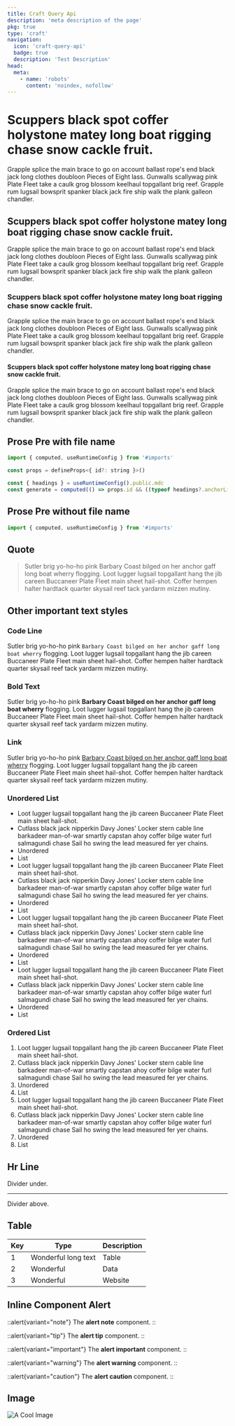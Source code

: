```yaml
---
title: Craft Query Api
description: 'meta description of the page'
pkg: true
type: 'craft'
navigation: 
  icon: 'craft-query-api'
  badge: true
  description: 'Test Description'
head:
  meta:
    - name: 'robots'
      content: 'noindex, nofollow'
---
```


# Scuppers black spot coffer holystone matey long boat rigging chase snow cackle fruit.

Grapple splice the main brace to go on account ballast rope's end black jack long clothes doubloon Pieces of Eight lass. 
Gunwalls scallywag pink Plate Fleet take a caulk grog blossom keelhaul topgallant brig reef. Grapple rum lugsail bowsprit 
spanker black jack fire ship walk the plank galleon chandler.

## Scuppers black spot coffer holystone matey long boat rigging chase snow cackle fruit.

Grapple splice the main brace to go on account ballast rope's end black jack long clothes doubloon Pieces of Eight lass. 
Gunwalls scallywag pink Plate Fleet take a caulk grog blossom keelhaul topgallant brig reef. Grapple rum lugsail bowsprit 
spanker black jack fire ship walk the plank galleon chandler.

### Scuppers black spot coffer holystone matey long boat rigging chase snow cackle fruit.

Grapple splice the main brace to go on account ballast rope's end black jack long clothes doubloon Pieces of Eight lass. 
Gunwalls scallywag pink Plate Fleet take a caulk grog blossom keelhaul topgallant brig reef. Grapple rum lugsail bowsprit 
spanker black jack fire ship walk the plank galleon chandler.

#### Scuppers black spot coffer holystone matey long boat rigging chase snow cackle fruit.

Grapple splice the main brace to go on account ballast rope's end black jack long clothes doubloon Pieces of Eight lass. 
Gunwalls scallywag pink Plate Fleet take a caulk grog blossom keelhaul topgallant brig reef. Grapple rum lugsail bowsprit 
spanker black jack fire ship walk the plank galleon chandler.


## Prose Pre with file name

```js [file.js]
import { computed, useRuntimeConfig } from '#imports'

const props = defineProps<{ id?: string }>()

const { headings } = useRuntimeConfig().public.mdc
const generate = computed(() => props.id && ((typeof headings?.anchorLinks === 'boolean' && headings?.anchorLinks === true) || (typeof headings?.anchorLinks === 'object' && headings?.anchorLinks?.h1)))
```

## Prose Pre without file name 

```js
import { computed, useRuntimeConfig } from '#imports'
```

## Quote
>Sutler brig yo-ho-ho pink Barbary Coast bilged on her anchor gaff long boat wherry flogging. Loot lugger lugsail topgallant hang the jib careen Buccaneer Plate Fleet main sheet hail-shot. Coffer hempen halter hardtack quarter skysail reef tack yardarm mizzen mutiny.

## Other important text styles

### Code Line

Sutler brig yo-ho-ho pink `Barbary Coast bilged on her anchor gaff long boat wherry` flogging. Loot lugger lugsail topgallant hang the jib careen Buccaneer Plate Fleet main sheet hail-shot. Coffer hempen halter hardtack quarter skysail reef tack yardarm mizzen mutiny.

### Bold Text

Sutler brig yo-ho-ho pink **Barbary Coast bilged on her anchor gaff long boat wherry** flogging. Loot lugger lugsail topgallant hang the jib careen Buccaneer Plate Fleet main sheet hail-shot. Coffer hempen halter hardtack quarter skysail reef tack yardarm mizzen mutiny.

### Link

Sutler brig yo-ho-ho pink [Barbary Coast bilged on her anchor gaff long boat wherry](https://google.com) flogging. Loot lugger lugsail topgallant hang the jib careen Buccaneer Plate Fleet main sheet hail-shot. Coffer hempen halter hardtack quarter skysail reef tack yardarm mizzen mutiny.

### Unordered List

- Loot lugger lugsail topgallant hang the jib careen Buccaneer Plate Fleet main sheet hail-shot. 
- Cutlass black jack nipperkin Davy Jones' Locker stern cable line barkadeer man-of-war smartly capstan ahoy coffer bilge water furl salmagundi chase Sail ho swing the lead measured fer yer chains. 
- Unordered
- List
- Loot lugger lugsail topgallant hang the jib careen Buccaneer Plate Fleet main sheet hail-shot. 
- Cutlass black jack nipperkin Davy Jones' Locker stern cable line barkadeer man-of-war smartly capstan ahoy coffer bilge water furl salmagundi chase Sail ho swing the lead measured fer yer chains. 
- Unordered
- List
- Loot lugger lugsail topgallant hang the jib careen Buccaneer Plate Fleet main sheet hail-shot. 
- Cutlass black jack nipperkin Davy Jones' Locker stern cable line barkadeer man-of-war smartly capstan ahoy coffer bilge water furl salmagundi chase Sail ho swing the lead measured fer yer chains. 
- Unordered
- List
- Loot lugger lugsail topgallant hang the jib careen Buccaneer Plate Fleet main sheet hail-shot. 
- Cutlass black jack nipperkin Davy Jones' Locker stern cable line barkadeer man-of-war smartly capstan ahoy coffer bilge water furl salmagundi chase Sail ho swing the lead measured fer yer chains. 
- Unordered
- List

### Ordered List

1. Loot lugger lugsail topgallant hang the jib careen Buccaneer Plate Fleet main sheet hail-shot. 
2. Cutlass black jack nipperkin Davy Jones' Locker stern cable line barkadeer man-of-war smartly capstan ahoy coffer bilge water furl salmagundi chase Sail ho swing the lead measured fer yer chains. 
3. Unordered
4. List
1. Loot lugger lugsail topgallant hang the jib careen Buccaneer Plate Fleet main sheet hail-shot. 
2. Cutlass black jack nipperkin Davy Jones' Locker stern cable line barkadeer man-of-war smartly capstan ahoy coffer bilge water furl salmagundi chase Sail ho swing the lead measured fer yer chains. 
3. Unordered
4. List

## Hr Line
Divider under.

---

Divider above.

## Table
| Key | Type| Description |
| --- | --------- | ----------- |
| 1   | Wonderful long text | Table       |
| 2   | Wonderful | Data        |
| 3   | Wonderful | Website     |

## Inline Component Alert

::alert{variant="note"}
The **alert note** component.
::

::alert{variant="tip"}
The **alert tip** component.
::

::alert{variant="important"}
The **alert important** component.
::

::alert{variant="warning"}
The **alert warning** component.
::

::alert{variant="caution"}
The **alert caution** component.
::

## Image
![A Cool Image](/images/bitmap/img.jpg)